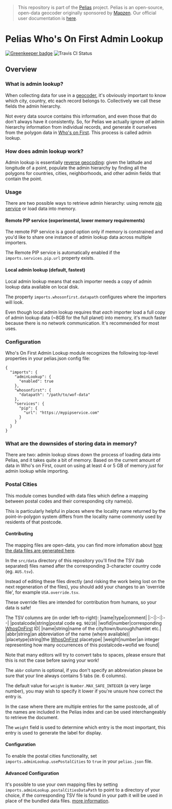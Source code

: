 >This repository is part of the [Pelias](https://github.com/pelias/pelias)
>project. Pelias is an open-source, open-data geocoder originally sponsored by
>[Mapzen](https://www.mapzen.com/). Our official user documentation is
>[here](https://github.com/pelias/documentation).

# Pelias Who's On First Admin Lookup

[![Greenkeeper badge](https://badges.greenkeeper.io/pelias/wof-admin-lookup.svg)](https://greenkeeper.io/)
![Travis CI Status](https://travis-ci.org/pelias/wof-admin-lookup.svg)

## Overview

### What is admin lookup?

When collecting data for use in a [geocoder](https://en.wikipedia.org/wiki/Geocoding),
it's obviously important to know which city, country, etc each record belongs
to. Collectively we call these fields the admin hierarchy.

Not every data source contains this information, and even those that do don't
always have it consistently. So, for Pelias we actually ignore _all_ admin
hierarchy information from individual records, and generate it ourselves from
the polygon data in [Who's on First](http://whosonfirst.mapzen.com/). This
process is called admin lookup.

### How does admin lookup work?

Admin lookup is essentially [reverse geocoding](https://en.wikipedia.org/wiki/Reverse_geocoding):
given the latitude and longitude of a point, populate the admin hierarchy by
finding all the polygons for countries, cities, neighborhoods, and other admin
fields that contain the point.

### Usage

There are two possible ways to retrieve admin hierarchy: using remote
[pip service](https://github.com/pelias/pip-service) or load data into memory.

#### Remote PIP service (experimental, lower memory requirements)

The remote PIP service is a good option only if memory is constrained and you'd
like to share one instance of admin lookup data across multiple importers.

The Remote PIP service is automatically enabled if the `imports.services.pip.url` property exists.

#### Local admin lookup (default, fastest)

Local admin lookup means that each importer needs a copy of admin lookup data available on local
disk.

The property `imports.whosonfirst.datapath` configures where the importers will look.

Even though local admin lookup requires that _each_ importer load a full copy of admin lookup data
(~8GB for the full planet) into memory, it's much faster because there is no network communication.
It's recommended for most uses.

### Configuration

Who's On First Admin Lookup module recognizes the following top-level properties in your pelias.json config file:

```
{
  "imports": {
    "adminLookup": {
      "enabled": true
    },
    "whosonfirst": {
      "datapath": "/path/to/wof-data"
    },
    "services": {
      "pip": {
        "url": "https://mypipservice.com"
      }
    }
  }
}
```

### What are the downsides of storing data in memory?

There are two: admin lookup slows down the process of loading data into Pelias,
and it takes quite a bit of memory. Based on the current amount of data in Who's
on First, count on using at least 4 or 5 GB of memory _just_ for admin lookup
while importing.

### Postal Cities

This module comes bundled with data files which define a mapping between postal codes and their corresponding city name(s).

This is particularly helpful in places where the locality name returned by the point-in-polygon system differs from the locality name commonly used by residents of that postcode.

#### Contributing

The mapping files are open-data, you can find more infomation about [how the data files are generated here](https://github.com/pelias/lastline).

In the `src/data` directory of this repository you'll find the TSV (tab separated) files named after the corresponding 3-character country code (eg. `AUS.tsv`).

Instead of editing these files directly (and risking the work being lost on the next regeneration of the files), you should add your changes to an 'override file', for example `USA.override.tsv`.

These override files are intended for contribution from humans, so your data is safe!

The TSV columns are (in order left-to-right):
|name|type|comment|
|:-:|:-:|:--|
|postalcode|string|postal code eg. `90210`|
|wofid|number|corresponding [WhosOnFirst](https://whosonfirst.org) ID|
|name|string|name of the city/town/burough/hamlet etc.|
|abbr|string|an abbreviation of the name (where available)|
|placetype|string|the [WhosOnFirst](https://github.com/whosonfirst/whosonfirst-placetypes) placetype|
|weight|number|an integer representing how many occurrences of this postalcode+wofid we found|

Note that many editors will try to convert tabs to spaces, please ensure that this is not the case before saving your work!

The `abbr` column is optional, if you don't specify an abbreviation please be sure that your line always contains 5 tabs (ie. 6 columns).

The default value for `weight` is `Number.MAX_SAFE_INTEGER` (a very large number), you may wish to specify it lower if you're unsure how correct the entry is.

In the case where there are multiple entries for the same postcode, all of the names are included in the Pelias index and can be used interchangeably to retrieve the document.

The `weight` field is used to determine which entry is the most important, this entry is used to generate the label for display.

#### Configuration

To enable the postal cities functionality, set `imports.adminLookup.usePostalCities` to `true` in your `pelias.json` file.

#### Advanced Configuration

It's possible to use your own mapping files by setting `imports.adminLookup.postalCitiesDataPath` to point to a directory of your choice, if the corresponding TSV file is found in your path it will be used in place of the bundled data files. [more information](https://github.com/pelias/wof-admin-lookup/pull/296).
